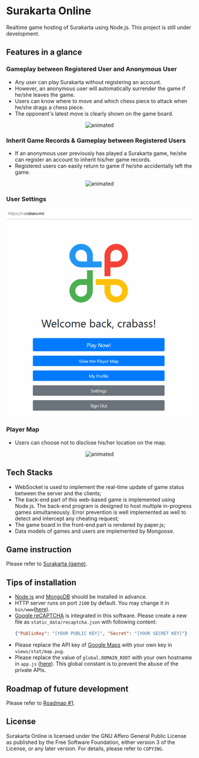 # Surakarta Online
Realtime game hosting of Surakarta using Node.js. This project is still under development. 

## Features in a glance

### Gameplay between Registered User and Anonymous User
* Any user can play Surakarta without registering an account.
* However, an anonymous user will automatically surrender the game if he/she leaves the game.
* Users can know where to move and which chess piece to attack when he/she drags a chess piece.
* The opponent's latest move is clearly shown on the game board.
<p align="center">
  <img src="./README-gifs/play.gif" alt="animated" />
</p>

### Inherit Game Records & Gameplay between Registered Users
* If an anonymous user previously has played a Surakarta game, he/she can register an account to inherit his/her game records.
* Registered users can easily return to game if he/she accidentally left the game.
<p align="center">
  <img src="./README-gifs/inherit_game.gif" alt="animated" />
</p>

### User Settings
<p align="center">
  <img src="./README-gifs/settings.gif" alt="animated" />
</p>

### Player Map
* Users can choose not to disclose his/her location on the map.
<p align="center">
  <img src="./README-gifs/map.gif" alt="animated" />
</p>


## Tech Stacks
* WebSocket is used to implement the real-time update of game status between the server and the clients;
* The back-end part of this web-based game is implemented using Node.js. The back-end program is designed to host multiple in-progress games simultaneously. Error prevention is well implemented as well to detect and intercept any cheating request;
* The game board in the front-end part is rendered by paper.js; 
* Data models of games and users are implemented by Mongoose. 

## Game instruction
Please refer to [Surakarta (game)](https://en.wikipedia.org/wiki/Surakarta_(game)).

## Tips of installation
* [Node.js](https://nodejs.org/en/download/package-manager/) and [MongoDB](https://docs.mongodb.com/manual/administration/install-community/) should be installed in advance. 
* HTTP server runs on port `2100` by default. You may change it in `bin/www`([here](/bin/www#L36)).
* [Google reCAPTCHA](https://developers.google.com/recaptcha/docs/invisible) is integrated in this software. Please create a new file as `static_data/recaptcha.json` with following content: 
  ```json
  {"PublicKey": "[YOUR PUBLIC KEY]", "Secret": "[YOUR SECRET KEY]"}
  ```
* Please replace the API key of [Google Maps](https://developers.google.com/maps/documentation/javascript/tutorial) with your own key in `views/stat/map.pug`.
* Please replace the value of `global.DOMAIN_ROOT` with your own hostname in `app.js` ([here](/app.js#L39)). This global constant is to prevent the abuse of the private APIs.

## Roadmap of future development
Please refer to [Roadmap #1](https://github.com/CrabAss/Surakarta-Online/projects/1).

## License
Surakarta Online is licensed under the GNU Affero General Public License as published by the Free Software Foundation, either version 3 of the License, or any later version. For details, please refer to `COPYING`.
